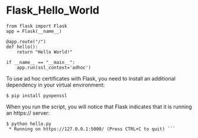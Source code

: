 # Flask_Hello_World

```
from flask import Flask
app = Flask(__name__)

@app.route("/")
def hello():
    return "Hello World!"

if __name__ == "__main__":
    app.run(ssl_context='adhoc')
```

To use ad hoc certificates with Flask, you need to install an additional dependency in your virtual environment:

```
$ pip install pyopenssl
```

When you run the script, you will notice that Flask indicates that it is running an https:// server:
```
$ python hello.py
 * Running on https://127.0.0.1:5000/ (Press CTRL+C to quit) ```
